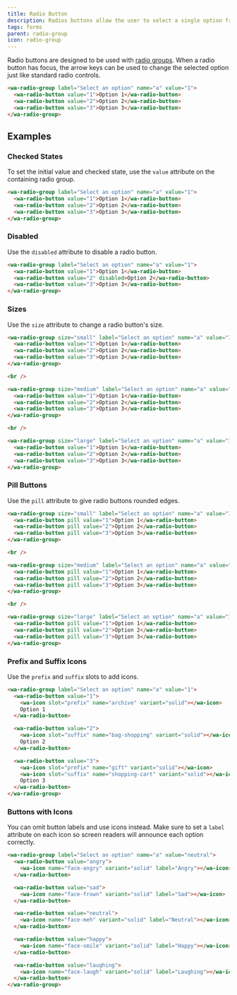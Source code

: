 ```yaml
---
title: Radio Button
description: Radios buttons allow the user to select a single option from a group using a button-like control.
tags: forms
parent: radio-group
icon: radio-group
---
```


Radio buttons are designed to be used with [radio groups](/docs/components/radio-group). When a radio button has focus, the arrow keys can be used to change the selected option just like standard radio controls.

```html {.example}
<wa-radio-group label="Select an option" name="a" value="1">
  <wa-radio-button value="1">Option 1</wa-radio-button>
  <wa-radio-button value="2">Option 2</wa-radio-button>
  <wa-radio-button value="3">Option 3</wa-radio-button>
</wa-radio-group>
```

## Examples

### Checked States

To set the initial value and checked state, use the `value` attribute on the containing radio group.

```html {.example}
<wa-radio-group label="Select an option" name="a" value="1">
  <wa-radio-button value="1">Option 1</wa-radio-button>
  <wa-radio-button value="2">Option 2</wa-radio-button>
  <wa-radio-button value="3">Option 3</wa-radio-button>
</wa-radio-group>
```

### Disabled

Use the `disabled` attribute to disable a radio button.

```html {.example}
<wa-radio-group label="Select an option" name="a" value="1">
  <wa-radio-button value="1">Option 1</wa-radio-button>
  <wa-radio-button value="2" disabled>Option 2</wa-radio-button>
  <wa-radio-button value="3">Option 3</wa-radio-button>
</wa-radio-group>
```

### Sizes

Use the `size` attribute to change a radio button's size.

```html {.example}
<wa-radio-group size="small" label="Select an option" name="a" value="1">
  <wa-radio-button value="1">Option 1</wa-radio-button>
  <wa-radio-button value="2">Option 2</wa-radio-button>
  <wa-radio-button value="3">Option 3</wa-radio-button>
</wa-radio-group>

<br />

<wa-radio-group size="medium" label="Select an option" name="a" value="1">
  <wa-radio-button value="1">Option 1</wa-radio-button>
  <wa-radio-button value="2">Option 2</wa-radio-button>
  <wa-radio-button value="3">Option 3</wa-radio-button>
</wa-radio-group>

<br />

<wa-radio-group size="large" label="Select an option" name="a" value="1">
  <wa-radio-button value="1">Option 1</wa-radio-button>
  <wa-radio-button value="2">Option 2</wa-radio-button>
  <wa-radio-button value="3">Option 3</wa-radio-button>
</wa-radio-group>
```

### Pill Buttons

Use the `pill` attribute to give radio buttons rounded edges.

```html {.example}
<wa-radio-group size="small" label="Select an option" name="a" value="1">
  <wa-radio-button pill value="1">Option 1</wa-radio-button>
  <wa-radio-button pill value="2">Option 2</wa-radio-button>
  <wa-radio-button pill value="3">Option 3</wa-radio-button>
</wa-radio-group>

<br />

<wa-radio-group size="medium" label="Select an option" name="a" value="1">
  <wa-radio-button pill value="1">Option 1</wa-radio-button>
  <wa-radio-button pill value="2">Option 2</wa-radio-button>
  <wa-radio-button pill value="3">Option 3</wa-radio-button>
</wa-radio-group>

<br />

<wa-radio-group size="large" label="Select an option" name="a" value="1">
  <wa-radio-button pill value="1">Option 1</wa-radio-button>
  <wa-radio-button pill value="2">Option 2</wa-radio-button>
  <wa-radio-button pill value="3">Option 3</wa-radio-button>
</wa-radio-group>
```

### Prefix and Suffix Icons

Use the `prefix` and `suffix` slots to add icons.

```html {.example}
<wa-radio-group label="Select an option" name="a" value="1">
  <wa-radio-button value="1">
    <wa-icon slot="prefix" name="archive" variant="solid"></wa-icon>
    Option 1
  </wa-radio-button>

  <wa-radio-button value="2">
    <wa-icon slot="suffix" name="bag-shopping" variant="solid"></wa-icon>
    Option 2
  </wa-radio-button>

  <wa-radio-button value="3">
    <wa-icon slot="prefix" name="gift" variant="solid"></wa-icon>
    <wa-icon slot="suffix" name="shopping-cart" variant="solid"></wa-icon>
    Option 3
  </wa-radio-button>
</wa-radio-group>
```

### Buttons with Icons

You can omit button labels and use icons instead. Make sure to set a `label` attribute on each icon so screen readers will announce each option correctly.

```html {.example}
<wa-radio-group label="Select an option" name="a" value="neutral">
  <wa-radio-button value="angry">
    <wa-icon name="face-angry" variant="solid" label="Angry"></wa-icon>
  </wa-radio-button>

  <wa-radio-button value="sad">
    <wa-icon name="face-frown" variant="solid" label="Sad"></wa-icon>
  </wa-radio-button>

  <wa-radio-button value="neutral">
    <wa-icon name="face-meh" variant="solid" label="Neutral"></wa-icon>
  </wa-radio-button>

  <wa-radio-button value="happy">
    <wa-icon name="face-smile" variant="solid" label="Happy"></wa-icon>
  </wa-radio-button>

  <wa-radio-button value="laughing">
    <wa-icon name="face-laugh" variant="solid" label="Laughing"></wa-icon>
  </wa-radio-button>
</wa-radio-group>
```

